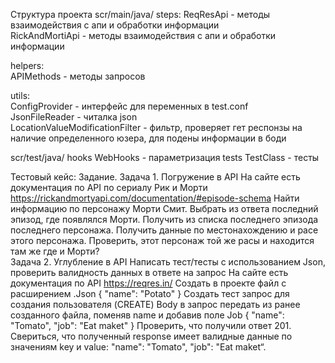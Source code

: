 Структура проекта
scr/main/java/
steps:
ReqResApi - методы взаимодействия с апи и обработки информации  
RickAndMortiApi - методы взаимодействия с апи и обработки информации  

helpers:  
APIMethods - методы запросов  

utils:  
ConfigProvider - интерфейс для переменных в test.conf  
JsonFileReader - читалка json  
LocationValueModificationFilter - фильтр, проверяет гет респонзы на наличие определенного юзера, для подены информации в боди  

scr/test/java/
hooks
WebHooks - параметризация
tests
TestClass - тесты

Тестовый кейс:
Задание.  Задача 1. Погружение в API   На сайте есть документация по АPI по сериалу Рик и Морти  https://rickandmortyapi.com/documentation/#episode-schema  Найти информацию по персонажу Морти Смит.  Выбрать из ответа последний эпизод, где появлялся Морти.  Получить из списка последнего эпизода последнего персонажа.  Получить данные по местонахождению и расе этого персонажа.  Проверить, этот персонаж той же расы и находится там же где и Морти?  
Задача 2.  Углубление в API  Написать тест/тесты с использованием Json, проверить валидность данных в ответе на запрос   На сайте есть документация по АPI  https://reqres.in/  Создать в проекте файл с расширением .Json  { "name": "Potato" }  Создать тест запрос для создания пользователя (CREATE)  Body в запрос передать из ранее созданного файла, поменяв name и добавив поле Job  { "name": "Tomato", "job": "Eat maket" }  Проверить, что получили ответ 201.  Свериться, что полученный response имеет валидные данные по значениям key и value:  "name": "Tomato",  "job": "Eat maket“.
